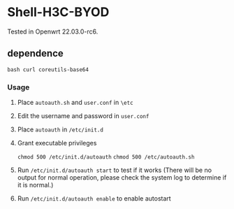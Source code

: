 # Shell-H3C-BYOD

Tested in Openwrt 22.03.0-rc6.

## dependence

    bash curl coreutils-base64

### Usage

1. Place `autoauth.sh` and `user.conf` in `\etc`
1. Edit the username and password in `user.conf`
1. Place `autoauth` in `/etc/init.d`
1. Grant executable privileges

    `chmod 500 /etc/init.d/autoauth`
    `chmod 500 /etc/autoauth.sh`
1. Run `/etc/init.d/autoauth start` to test if it works (There will be no output for normal operation, please check the system log to determine if it is normal.)
1. Run `/etc/init.d/autoauth enable` to enable autostart
